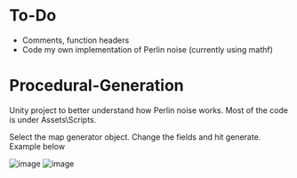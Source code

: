 # To-Do
- Comments, function headers
- Code my own implementation of Perlin noise (currently using mathf)

# Procedural-Generation 
Unity project to better understand how Perlin noise works. Most of the code is under Assets\Scripts. 

Select the map generator object. Change the fields and hit generate. Example below

![image](https://user-images.githubusercontent.com/85419997/174482597-4a376cd6-c9a8-4b92-a815-af865520ab69.png)
![image](https://user-images.githubusercontent.com/85419997/174482631-a0eb4472-adb7-438d-92d7-91aa417c4578.png)


